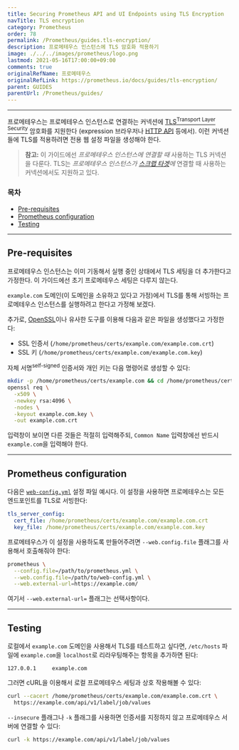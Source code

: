 ```yaml
---
title: Securing Prometheus API and UI Endpoints using TLS Encryption
navTitle: TLS encryption
category: Prometheus
order: 78
permalink: /Prometheus/guides.tls-encryption/
description: 프로메테우스 인스턴스에 TLS 암호화 적용하기
image: ./../../images/prometheus/logo.png
lastmod: 2021-05-16T17:00:00+09:00
comments: true
originalRefName: 프로메테우스
originalRefLink: https://prometheus.io/docs/guides/tls-encryption/
parent: GUIDES
parentUrl: /Prometheus/guides/
---
```


---

프로메테우스는 프로메테우스 인스턴스로 연결하는 커넥션에 [TLS<sup>Transport Layer Security</sup>](https://en.wikipedia.org/wiki/Transport_Layer_Security) 암호화를 지원한다 (expression 브라우저나 [HTTP API](../querying.api) 등에서). 이런 커넥션들에 TLS를 적용하려면 전용 웹 설정 파일을 생성해야 한다.

> **참고:** 이 가이드에선 *프로메테우스 인스턴스에 연결할 때* 사용하는 TLS 커넥션을 다룬다. TLS는 *프로메테우스 인스턴스가 [스크랩 타겟](../configuration/#scrape_config)에* 연결할 때 사용하는 커넥션에서도 지원하고 있다.

### 목차

- [Pre-requisites](#pre-requisites)
- [Prometheus configuration](#prometheus-configuration)
- [Testing](#testing)

---

## Pre-requisites

프로메테우스 인스턴스는 이미 기동해서 실행 중인 상태에서 TLS 세팅을 더 추가한다고 가정한다. 이 가이드에선 초기 프로메테우스 세팅은 다루지 않는다.

`example.com` 도메인(이 도메인을 소유하고 있다고 가정)에서 TLS를 통해 서빙하는 프로메테우스 인스턴스를 실행하려고 한다고 가정해 보겠다.

추가로, [OpenSSL](https://www.digitalocean.com/community/tutorials/openssl-essentials-working-with-ssl-certificates-private-keys-and-csrs)이나 유사한 도구를 이용해 다음과 같은 파일을 생성했다고 가정한다:

- SSL 인증서 (`/home/prometheus/certs/example.com/example.com.crt`)
- SSL 키 (`/home/prometheus/certs/example.com/example.com.key`)

자체 서명<sup>self-signed</sup> 인증서와 개인 키는 다음 명령어로 생성할 수 있다:

```sh
mkdir -p /home/prometheus/certs/example.com && cd /home/prometheus/certs/certs/example.com
openssl req \
  -x509 \
  -newkey rsa:4096 \
  -nodes \
  -keyout example.com.key \
  -out example.com.crt
```

입력창이 보이면 다른 것들은 적절히 입력해주되, `Common Name` 입력창에선 반드시 `example.com`을 입력해야 한다.

---

## Prometheus configuration

다음은 [`web-config.yml`](../https) 설정 파일 예시다. 이 설정을 사용하면 프로메테우스는 모든 엔드포인트를 TLS로 서빙한다:

```yaml
tls_server_config:
  cert_file: /home/prometheus/certs/example.com/example.com.crt
  key_file: /home/prometheus/certs/example.com/example.com.key
```

프로메테우스가 이 설정을 사용하도록 만들어주려면 `--web.config.file` 플래그를 사용해서 호출해줘야 한다:

```sh
prometheus \
  --config.file=/path/to/prometheus.yml \
  --web.config.file=/path/to/web-config.yml \
  --web.external-url=https://example.com/
```

여기서 `--web.external-url=` 플래그는 선택사항이다.

---

## Testing

로컬에서 `example.com` 도메인을 사용해서 TLS를 테스트하고 싶다면, `/etc/hosts` 파일에 `example.com`을 `localhost`로 리라우팅해주는 항목을 추가하면 된다:

```
127.0.0.1     example.com
```

그러면 cURL을 이용해서 로컬 프로메테우스 세팅과 상호 작용해볼 수 있다:

```sh
curl --cacert /home/prometheus/certs/example.com/example.com.crt \
  https://example.com/api/v1/label/job/values
```

`--insecure` 플래그나 `-k` 플래그를 사용하면 인증서를 지정하지 않고 프로메테우스 서버에 연결할 수 있다:

```sh
curl -k https://example.com/api/v1/label/job/values
```